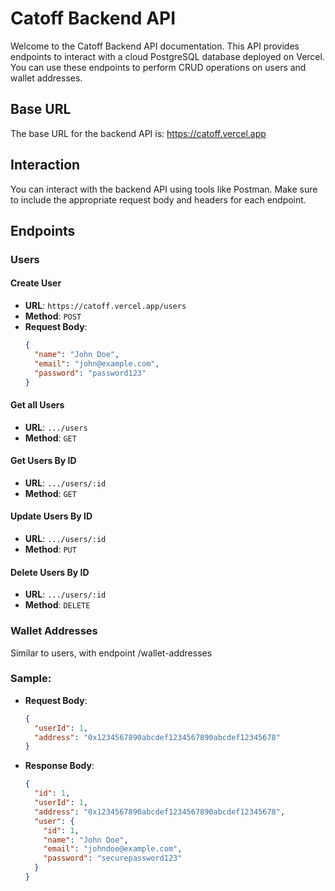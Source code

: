 # Catoff Backend API

Welcome to the Catoff Backend API documentation. This API provides endpoints to interact with a cloud PostgreSQL database deployed on Vercel. You can use these endpoints to perform CRUD operations on users and wallet addresses.

## Base URL

The base URL for the backend API is: https://catoff.vercel.app

## Interaction

You can interact with the backend API using tools like Postman. Make sure to include the appropriate request body and headers for each endpoint.

## Endpoints

### Users

#### Create User

- **URL**: `https://catoff.vercel.app/users`
- **Method**: `POST`
- **Request Body**:
  ```json
  {
    "name": "John Doe",
    "email": "john@example.com",
    "password": "password123"
  }

#### Get all Users

- **URL**: `.../users`
- **Method**: `GET`

#### Get Users By ID

- **URL**: `.../users/:id`
- **Method**: `GET`

#### Update Users By ID

- **URL**: `.../users/:id`
- **Method**: `PUT`

#### Delete Users By ID

- **URL**: `.../users/:id`
- **Method**: `DELETE`


### Wallet Addresses

Similar to users, with endpoint /wallet-addresses

### Sample:
- **Request Body**:
  ```json
  {
    "userId": 1,
    "address": "0x1234567890abcdef1234567890abcdef12345678"
  }

- **Response Body**:
  ```json
  {
    "id": 1,
    "userId": 1,
    "address": "0x1234567890abcdef1234567890abcdef12345678",
    "user": {
      "id": 1,
      "name": "John Doe",
      "email": "johndoe@example.com",
      "password": "securepassword123"
    }
  }




